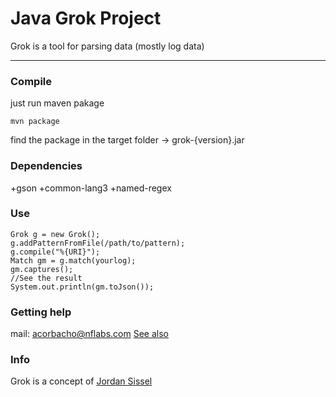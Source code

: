 # Java Grok Project

Grok is a tool for parsing data (mostly log data)

-----------------------

### Compile

just run maven pakage

	mvn package
	
find the package in the target folder -> grok-{version}.jar

### Dependencies
+gson
+common-lang3
+named-regex

### Use

	Grok g = new Grok();
	g.addPatternFromFile(/path/to/pattern);
	g.compile("%{URI}");
	Match gm = g.match(yourlog);
	gm.captures();
	//See the result
	System.out.println(gm.toJson());

### Getting help
mail: [acorbacho@nflabs.com](mailto:acorbacho@nflabs.com)
[See also](http://www.nflabs.com)

### Info
Grok is a concept of [Jordan Sissel](https://github.com/jordansissel/grok)
